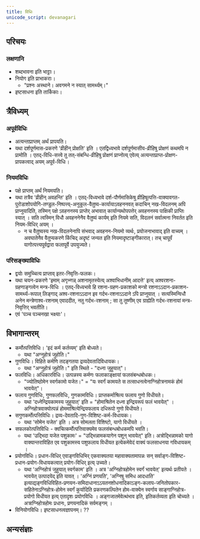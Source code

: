 ```yaml
---
title: विधिः
unicode_script: devanagari
---
```


## परिचयः
### लक्षणानि
- शब्दभावना इति भाट्टाः।
- नियोग इति प्राभाकराः।
  - "प्रश्नः अस्थाने। अवगमने न स्यात् सामर्थ्यम्।"
- इष्टसाधना इति तार्किकाः।

## त्रैविध्यम्
### अपूर्वविधिः
- अत्यन्ताप्राप्तम् अर्थं प्रापयति। 
- यथा दर्शपूर्णमास-प्रकरणे 'व्रीहीन् प्रोक्षति' इति । एतद्विध्यभावे दर्शपूर्णमासीय-व्रीहिषु प्रोक्षणं कथमपि न प्रामोति । एतद्-विधि-सत्त्वे तु तत्-संबन्धि-व्रीहिषु प्रोक्षणं प्राप्नोत्य् एवेत्य् अत्यन्ताप्राप्त-प्रोक्षण-प्रापकत्वाद् अयम् अपूर्व-विधिः।

### नियमविधिः
- पक्षे प्राप्तम् अर्थं नियमयति।
- यथा तत्रैव 'व्रीहीन् अवहन्ति' इति । एतद्-विध्यभावे दर्श-पौर्णमासिकेषु व्रीहिषूत्पत्ति-वाक्यावगत-पुरोडाशोपयोगि-तण्डुल-निष्पत्त्य्-अनुकूल-वैतुष्य-कार्यायाऽवहननवत् कदाचिन् नख-विदलनम् अपि प्राप्नुयादिति, तस्मिन् पक्षे ऽवहननस्य प्राप्तेर् अभावात् कार्यान्यथोपपत्तेर् अवहननस्य पाक्षिकी प्राप्तिः स्यात् । सति त्वस्मिन् विधौ अवहननेनैव वैतुष्यं कार्यम् इति नियमे सति, विदलनं सर्वात्मना निवर्तत इति नियम-विधिर् अयम् ।
  - न च वैतुष्यस्य नख-विदलनेनापि संभवाद् अवहनन-नियमो व्यर्थः, प्रयोजनाभावाद् इति वाच्यम् । अवघातेनैव वैतुप्यकरणे किंचिद् अदृष्टं जन्यत इति नियमादृष्टाङ्गीकारात्। तच् चापूर्वं यागोत्पत्त्यपूर्वद्वारा फलापूर्वे उपयुज्यते।

### परिसङ्ख्याविधिः
- द्वयोः समुच्चित्य प्राप्ताव् इतर-निवृत्ति-फलकः।
- यथा चयन-प्रकरणे 'इमाम् अगृभ्णन्न् अशनामृतस्येत्य् अश्वाभिधानीम् आदत्ते' इत्य् अश्वरशना-ग्रहणाङ्गत्वेन मन्त्र-विधिः । एतद्-विध्यभावे हि रशना-ग्रहण-प्रकाशको मन्त्रो रशनाऽऽदान-प्रकाशन-सामर्थ्य-रूपाल् लिङ्गाद् अश्व-रशनाऽऽदान इव गर्दभ-रशनाऽऽदाने ऽपि प्राप्नुयात् । सत्यस्मिन्विधौ अनेन मन्त्रेणाश्व-रशनाम् एवाददीत, नतु गर्दभ-रशनाम् ; सा तु तूष्णीम् एव ग्राह्येति गर्दभ-रशनायां मन्त्र-निवृत्तिर् भवतीति।
- एवं 'पञ्च पञ्चनखा भक्ष्याः'।

## विभागान्तरम्
- कर्मोत्पत्तिविधिः। 'इदं कर्म कर्तव्यम्' इति बोध्यते।
  - यथा "अग्नुहोत्रं जुहोति।"
- गुणविधिः।  विहिते कर्मणि तदङ्गतया द्रव्यदेवतादिविधायकः। 
  - यथा "अग्नुहोत्रं जुहोति।" इति स्थिते - "दध्ना जुहुयात्"।
- फलविधिः। अधिकारविधिः। उत्पन्नस्य कर्मणः फलाकाङ्क्षायां फलसंबन्धबोधकः।
  - "ज्योतिष्ठोमेन स्वर्गकामो यजेत।" = "यः स्वर्गं कामयते स तत्साधनत्वेनाग्निहोत्रनामकं होमं भावयेत्"।
- फलाय गुणविधिः, गुणफलविधिः, गुणकामविधिः। प्राप्तकर्माश्रित्य फलाय गुणो विधीयते।
  - यथा 'दध्नेन्द्रियकामस्य जुहुयात्' इति = "होमाश्रितेन दध्ना इन्द्रियरूपं फलं भावयेत्" । अग्निहोत्रवाक्योत्पन्नं होममाश्रित्येन्द्रियफलाय दधिरूपो गुणो विधीयते।
- सगुणकर्मोत्पत्तिविधिः। द्रव्य-देवतादि-गुण-विशिष्ट-कर्म-विधायकः।
  - यथा 'सोमेन यजेत' इति । अत्र सोमलता विशिष्टो, यागो विधीयते ।
- सफलकोत्पत्तिविधिः - क्वचित्कर्मोत्पत्तिवाक्यमेव फलसंबन्धबोधकमपि भवति। 
  - यथा 'उद्भिदा यजेत पशुकामः' = "उद्भिन्नामकयागेन पशून् भावयेत्" इति। अत्रोद्भिन्नामको यागो वाक्यान्तराविहित एव पशुकामस्य पशुफलाय विधीयत इत्येकमेवेदं वाक्यं फलसाधनया गविधायकम् ।   
- प्रयोगविधिः। प्रधान-विधिर् एवाङ्गविधिभिर् एकवाक्यतया महावाक्यतामापन्नः सन् सर्वाङ्ग-विशिष्ट-प्रधान-प्रयोग-विधायकत्वात् प्रयोग-विधिर् इत्य् उच्यते।
  - यथा 'अग्निहोत्रं जुहुयात् स्वर्गकाम' इति । अत्र 'अग्निहोत्रहोमेन स्वर्गं भावयेत्' इत्यर्थः प्रतीयते । भावयेत् उत्पादयेद् इति यावत् । 'अग्निं प्रणयति', 'अग्निषु समिध आदधाति' इत्याद्यङ्गविधिविहित-प्रणयन-समिदाधानाऽऽयतनशोधनादिकाऽङ्ग-कलाप-जनितोपकार-सहितेनाऽग्निहोत्र-होमेन स्वर्गं कुर्यादिति प्रकरणकल्पितेन होम-वाक्येन स्वर्गाय साङ्गाग्निहोत्र-प्रयोगो विधीयत इत्य् एतादृशः प्रयोगविधिः । अङ्गजातमेवेत्थंभाव इति, इतिकर्तव्यता इति चोच्यते । अत्राग्निहोत्रहोमः प्रधानः, प्रणयनादिकं सर्वमङ्गम् ।
- विनियोगविधिः। इष्टसाधनत्वज्ञापनम्। ??

## अन्यसंज्ञाः
<div class="spreadsheet" src="../vidhiH.json"> </div>  

